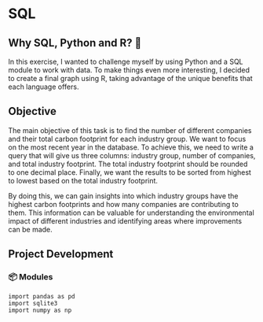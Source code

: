 # SQL

## Why SQL, Python and R? 🐍

In this exercise, I wanted to challenge myself by using Python and a SQL module to work with data. To make things even more interesting, I decided to create a final graph using R, taking advantage of the unique benefits that each language offers.

## Objective
The main objective of this task is to find the number of different companies and their total carbon footprint for each industry group. We want to focus on the most recent year in the database. To achieve this, we need to write a query that will give us three columns: industry group, number of companies, and total industry footprint. The total industry footprint should be rounded to one decimal place. Finally, we want the results to be sorted from highest to lowest based on the total industry footprint.

By doing this, we can gain insights into which industry groups have the highest carbon footprints and how many companies are contributing to them. This information can be valuable for understanding the environmental impact of different industries and identifying areas where improvements can be made.

## Project Development
### 📦 Modules
```
import pandas as pd
import sqlite3
import numpy as np
```

